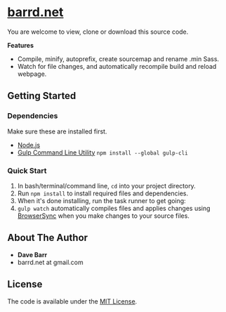 # [barrd.net](https://barrd.net/)

You are welcome to view, clone or download this source code.

**Features**

- Compile, minify, autoprefix, create sourcemap and rename .min Sass.
- Watch for file changes, and automatically recompile build and reload webpage.

## Getting Started

### Dependencies

Make sure these are installed first.

- [Node.js](http://nodejs.org)
- [Gulp Command Line Utility](http://gulpjs.com) `npm install --global gulp-cli`

### Quick Start

1. In bash/terminal/command line, `cd` into your project directory.
2. Run `npm install` to install required files and dependencies.
3. When it's done installing, run the task runner to get going:
4. `gulp watch` automatically compiles files and applies changes using [BrowserSync](https://browsersync.io/) when you make changes to your source files.

## About The Author

- **Dave Barr**
- barrd.net at gmail.com

## License

The code is available under the [MIT License](LICENSE.md).
